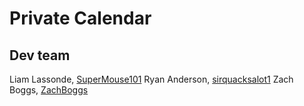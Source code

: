 # Private Calendar

## Dev team

Liam Lassonde, [SuperMouse101](https://github.com/SuperMouse101)
Ryan Anderson, [sirquacksalot1](https://github.com/sirquacksalot1)
Zach Boggs, [ZachBoggs](https://github.com/ZachBoggs)
